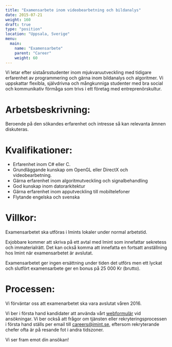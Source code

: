 ```yaml
---
title: "Examensarbete inom videobearbetning och bildanalys"
date: 2015-07-21
weight: 160
draft: true
type: "position"
location: "Uppsala, Sverige"
menu:
  main:
    name: "Examensarbete"
    parent: "Career"
    weight: 60
---
```

Vi letar efter sistaårsstudenter inom mjukvaruutveckling med tidigare erfarenhet av programmering och gärna inom bildanalys och algoritmer. Vi uppskattar flexibla, självdrivna och mångkunniga studenter med bra social och kommunikativ förmåga som trivs i ett företag med entreprenörskultur.<!--more-->

# Arbetsbeskrivning:
Beroende på den sökandes erfarenhet och intresse så kan relevanta ämnen diskuteras.

# Kvalifikationer:
- Erfarenhet inom C# eller C.
- Grundläggande kunskap om OpenGL eller DirectX och videobearbetning.
- Gärna erfarenhet inom algoritmutveckling och signalbehandling
- God kunskap inom datorarkitektur
- Gärna erfarenhet inom apputveckling till mobiltelefoner
- Flytande engelska och svenska

# Villkor:
Examensarbetet ska utföras i Imints lokaler under normal arbetstid.

Exjobbare kommer att skriva på ett avtal med Imint som innefattar sekretess och immaterialrätt. Det kan också komma att innefatta en fortsatt anställning hos Imint när examensarbetet är avslutat.

Examensarbetet ger ingen ersättning under tiden det utförs men ett lyckat och slutfört examensarbete ger en bonus på 25 000 Kr (brutto).

# Processen:
Vi förväntar oss att examenarbetet ska vara avslutat våren 2016.

Vi ber i första hand kandidater att använda vårt [webformulär](/career/apply/) vid ansökningar. Vi ber också att frågor om tjänsten eller rekryteringsprocessen i första hand ställs per email till [careers@imint.se](mailto:careers@imint.se), eftersom rekryterande chefer ofta är på resande fot i andra tidszoner.

Vi ser fram emot din ansökan!
